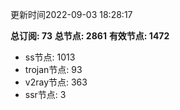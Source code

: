 更新时间2022-09-03 18:28:17

**总订阅: 73**
**总节点: 2861**
**有效节点: 1472**
- ss节点: 1013
- trojan节点: 93
- v2ray节点: 363
- ssr节点: 3
